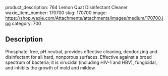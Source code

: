 product_description:  764 Lemon Quat Disinfectant Cleaner
waxie_item_number: 170700
slug: 170700
image: https://shop.waxie.com/Attachments/attachments/images/medium/170700.jpg
category: 700

## Description
Phosphate-free, pH neutral, provides effective cleaning, deodorizing and disinfectant for all hard, nonporous surfaces. Effective against a broad spectrum of bacteria; it is virucidal (including HIV-1 and HBV), fungicidal, and inhibits the growth of mold and mildew.
